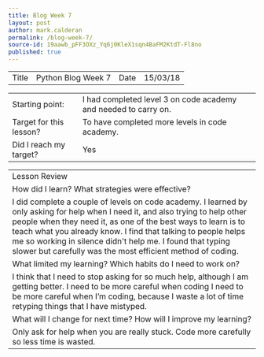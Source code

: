 ```yaml
---
title: Blog Week 7
layout: post
author: mark.calderan
permalink: /blog-week-7/
source-id: 19aawb_pFF3OXz_Yq6j0KleX1sqn4BaFM2KtdT-Fl8no
published: true
---
```

<table>
  <tr>
    <td>Title</td>
    <td>Python Blog Week 7</td>
    <td>Date</td>
    <td>15/03/18</td>
  </tr>
</table>


<table>
  <tr>
    <td>Starting point:</td>
    <td>I had completed level 3 on code academy and needed to carry on.</td>
  </tr>
  <tr>
    <td>Target for this lesson?</td>
    <td>To have completed more levels in code academy.</td>
  </tr>
  <tr>
    <td>Did I reach my target? </td>
    <td>Yes</td>
  </tr>
</table>


<table>
  <tr>
    <td>Lesson Review
</td>
  </tr>
  <tr>
    <td>How did I learn? What strategies were effective? </td>
  </tr>
  <tr>
    <td>I did complete a couple of levels on code academy. I learned by only asking  for help when I need it, and also trying to help other people when they need it, as one of the best ways to learn is to teach what you already know. I find that talking to people helps me so working in silence didn't help me. I found that typing slower but carefully was the most efficient method of coding.</td>
  </tr>
  <tr>
    <td>What limited my learning? Which habits do I need to work on? </td>
  </tr>
  <tr>
    <td>I think that I need to stop asking for so much help, although I am getting better. I need to be more careful when coding I need to be more careful when I’m coding, because I waste a lot of time retyping things that I have mistyped.
       </td>
  </tr>
  <tr>
    <td>What will I change for next time? How will I improve my learning?</td>
  </tr>
  <tr>
    <td>Only ask for help when  you are really stuck.
Code more carefully so less time is wasted.</td>
  </tr>
</table>


